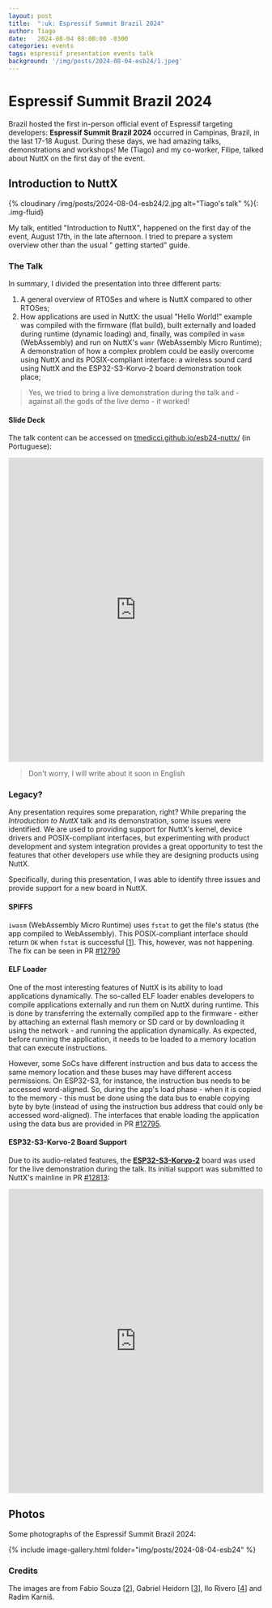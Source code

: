 ```yaml
---
layout: post
title:  ":uk: Espressif Summit Brazil 2024"
author: Tiago
date:   2024-08-04 08:00:00 -0300
categories: events
tags: espressif presentation events talk
background: '/img/posts/2024-08-04-esb24/1.jpeg'
---
```


Espressif Summit Brazil 2024
============================

Brazil hosted the first in-person official event of Espressif targeting developers: **Espressif Summit Brazil 2024** occurred in Campinas, Brazil, in the last 17-18 August. During these days, we had amazing talks, demonstrations and workshops! Me (Tiago) and my co-worker, Filipe, talked about NuttX on the first day of the event.

## Introduction to NuttX

{% cloudinary /img/posts/2024-08-04-esb24/2.jpg alt="Tiago's talk" %}{: .img-fluid}

My talk, entitled "Introduction to NuttX", happened on the first day of the event, August 17th, in the late afternoon. I tried to prepare a system overview other than the usual " getting started" guide.

### The Talk

In summary, I divided the presentation into three different parts:
1. A general overview of RTOSes and where is NuttX compared to other RTOSes;
2. How applications are used in NuttX: the usual "Hello World!" example was compiled with the firmware (flat build), built externally and loaded during runtime (dynamic loading) and, finally, was compiled in `wasm` (WebAssembly) and run on NuttX's `wamr` (WebAssembly Micro Runtime);
A demonstration of how a complex problem could be easily overcome using NuttX and its POSIX-compliant interface: a wireless sound card using NuttX and the ESP32-S3-Korvo-2 board demonstration took place;

> Yes, we tried to bring a live demonstration during the talk and - against all the gods of the live demo - it worked!

#### Slide Deck

The talk content can be accessed on [tmedicci.github.io/esb24-nuttx/](https://tmedicci.github.io/esb24-nuttx/) (in Portuguese):

<iframe src="https://tmedicci.github.io/esb24-nuttx" height="600px" width="100%" frameBorder="0"></iframe>

> Don't worry, I will write about it soon in English

### Legacy?

Any presentation requires some preparation, right? While preparing the *Introduction to NuttX* talk and its demonstration, some issues were identified. We are used to providing support for NuttX's kernel, device drivers and POSIX-compliant interfaces, but experimenting with product development and system integration provides a great opportunity to test the features that other developers use while they are designing products using NuttX.

Specifically, during this presentation, I was able to identify three issues and provide support for a new board in NuttX.

#### SPIFFS

`iwasm` (WebAssembly Micro Runtime) uses `fstat` to get the file's status (the app compiled to WebAssembly). This POSIX-compliant interface should return `OK` when `fstat` is successful [[1]]. This, however, was not happening. The fix can be seen in PR [#12790](https://github.com/apache/nuttx/pull/12790)

#### ELF Loader

One of the most interesting features of NuttX is its ability to load applications dynamically. The so-called ELF loader enables developers to compile applications externally and run them on NuttX during runtime. This is done by transferring the externally compiled app to the firmware - either by attaching an external flash memory or SD card or by downloading it using the network - and running the application dynamically. As expected, before running the application, it needs to be loaded to a memory location that can execute instructions.

However, some SoCs have different instruction and bus data to access the same memory location and these buses may have different access permissions. On ESP32-S3, for instance, the instruction bus needs to be accessed word-aligned. So, during the app's load phase - when it is copied to the memory - this must be done using the data bus to enable copying byte by byte (instead of using the instruction bus address that could only be accessed word-aligned). The interfaces that enable loading the application using the data bus are provided in PR [#12795](https://github.com/apache/nuttx/pull/12795).

#### ESP32-S3-Korvo-2 Board Support

Due to its audio-related features, the [**ESP32-S3-Korvo-2**](https://docs.espressif.com/projects/esp-adf/en/latest/design-guide/dev-boards/user-guide-esp32-s3-korvo-2.html) board was used for the live demonstration during the talk. Its initial support was submitted to NuttX's mainline in PR [#12813](https://github.com/apache/nuttx/pull/12813):


<iframe src="https://nuttx.apache.org/docs/latest/platforms/xtensa/esp32s3/boards/esp32s3-korvo-2/index.html" height="600px" width="100%" frameBorder="0"></iframe>

## Photos

Some photographs of the Espressif Summit Brazil 2024:

{% include image-gallery.html folder="img/posts/2024-08-04-esb24" %}

### Credits

The images are from Fabio Souza [[2]], Gabriel Heidorn [[3]], Ilo Rivero [[4]] and Radim Karniš.

[1]: https://pubs.opengroup.org/onlinepubs/9699919799/functions/fstat.html
[2]: https://www.linkedin.com/posts/engfabiosouza_final-do-espressif-systems-summit-brasil-activity-7220396668280569856-Vuvi?utm_source=share&utm_medium=member_desktop
[3]: https://www.linkedin.com/posts/activity-7222026887227670528--KZn?utm_source=share&utm_medium=member_desktop
[4]: https://www.linkedin.com/posts/ilorivero_conferindo-as-novidades-da-espressif-no-espressif-activity-7219415191380193284-oGnE?utm_source=share&utm_medium=member_desktop